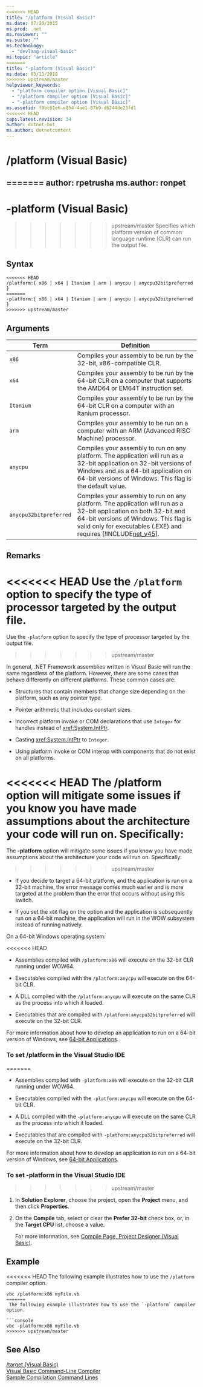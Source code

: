 ```yaml
---
<<<<<<< HEAD
title: "/platform (Visual Basic)"
ms.date: 07/20/2015
ms.prod: .net
ms.reviewer: ""
ms.suite: ""
ms.technology: 
  - "devlang-visual-basic"
ms.topic: "article"
=======
title: "-platform (Visual Basic)"
ms.date: 03/13/2018
>>>>>>> upstream/master
helpviewer_keywords: 
  - "platform compiler option [Visual Basic]"
  - "/platform compiler option [Visual Basic]"
  - "-platform compiler option [Visual Basic]"
ms.assetid: f9bc61e6-e854-4ae1-87b9-d6244de23fd1
<<<<<<< HEAD
caps.latest.revision: 34
author: dotnet-bot
ms.author: dotnetcontent
---
```

# /platform (Visual Basic)
=======
author: rpetrusha
ms.author: ronpet
---
# -platform (Visual Basic)
>>>>>>> upstream/master
Specifies which platform version of common language runtime (CLR) can run the output file.  
  
## Syntax  
  
```  
<<<<<<< HEAD
/platform:{ x86 | x64 | Itanium | arm | anycpu | anycpu32bitpreferred }  
=======
-platform:{ x86 | x64 | Itanium | arm | anycpu | anycpu32bitpreferred }  
>>>>>>> upstream/master
```  
  
## Arguments  
  
|Term|Definition|  
|---|---|  
|`x86`|Compiles your assembly to be run by the 32-bit, x86-compatible CLR.|  
|`x64`|Compiles your assembly to be run by the 64-bit CLR on a computer that supports the AMD64 or EM64T instruction set.|  
|`Itanium`|Compiles your assembly to be run by the 64-bit CLR on a computer with an Itanium processor.|  
|`arm`|Compiles your assembly to be run on a computer with an ARM (Advanced RISC Machine) processor.|  
|`anycpu`|Compiles your assembly to run on any platform. The application will run as a 32-bit application on 32-bit versions of Windows and as a 64-bit application on 64-bit versions of Windows. This flag is the default value.|  
|`anycpu32bitpreferred`|Compiles your assembly to run on any platform. The application will run as a 32-bit application on both 32-bit and 64-bit versions of Windows. This flag is valid only for executables (.EXE) and requires [!INCLUDE[net_v45](~/includes/net-v45-md.md)].|  
  
## Remarks  
<<<<<<< HEAD
 Use the `/platform` option to specify the type of processor targeted by the output file.  
=======
 Use the `-platform` option to specify the type of processor targeted by the output file.  
>>>>>>> upstream/master
  
 In general, .NET Framework assemblies written in Visual Basic will run the same regardless of the platform. However, there are some cases that behave differently on different platforms. These common cases are:  
  
-   Structures that contain members that change size depending on the platform, such as any pointer type.  
  
-   Pointer arithmetic that includes constant sizes.  
  
-   Incorrect platform invoke or COM declarations that use `Integer` for handles instead of <xref:System.IntPtr>.  
  
-   Casting <xref:System.IntPtr> to `Integer`.  
  
-   Using platform invoke or COM interop with components that do not exist on all platforms.  
  
<<<<<<< HEAD
 The **/platform** option will mitigate some issues if you know you have made assumptions about the architecture your code will run on. Specifically:  
=======
 The **-platform** option will mitigate some issues if you know you have made assumptions about the architecture your code will run on. Specifically:  
>>>>>>> upstream/master
  
-   If you decide to target a 64-bit platform, and the application is run on a 32-bit machine, the error message comes much earlier and is more targeted at the problem than the error that occurs without using this switch.  
  
-   If you set the `x86` flag on the option and the application is subsequently run on a 64-bit machine, the application will run in the WOW subsystem instead of running natively.  
  
 On a 64-bit Windows operating system:  
  
<<<<<<< HEAD
-   Assemblies compiled with `/platform:x86` will execute on the 32-bit CLR running under WOW64.  
  
-   Executables compiled with the `/platform:anycpu` will execute on the 64-bit CLR.  
  
-   A DLL compiled with the `/platform:anycpu` will execute on the same CLR as the process into which it loaded.  
  
-   Executables that are compiled with `/platform:anycpu32bitpreferred` will execute on the 32-bit CLR.  
  
 For more information about how to develop an application to run on a 64-bit version of Windows, see [64-bit Applications](../../../framework/64-bit-apps.md).  
  
### To set /platform in the Visual Studio IDE  
=======
-   Assemblies compiled with `-platform:x86` will execute on the 32-bit CLR running under WOW64.  
  
-   Executables compiled with the `-platform:anycpu` will execute on the 64-bit CLR.  
  
-   A DLL compiled with the `-platform:anycpu` will execute on the same CLR as the process into which it loaded.  
  
-   Executables that are compiled with `-platform:anycpu32bitpreferred` will execute on the 32-bit CLR.  
  
 For more information about how to develop an application to run on a 64-bit version of Windows, see [64-bit Applications](../../../framework/64-bit-apps.md).  
  
### To set -platform in the Visual Studio IDE  
>>>>>>> upstream/master
  
1.  In **Solution Explorer**, choose the project, open the **Project** menu, and then click **Properties**.  
  
2.  On the **Compile** tab, select or clear the **Prefer 32-bit** check box, or, in the **Target CPU** list, choose a value.  
  
     For more information, see [Compile Page, Project Designer (Visual Basic)](/visualstudio/ide/reference/compile-page-project-designer-visual-basic).  
  
## Example  
<<<<<<< HEAD
 The following example illustrates how to use the `/platform` compiler option.  
  
```  
vbc /platform:x86 myFile.vb  
=======
 The following example illustrates how to use the `-platform` compiler option.  
  
```console
vbc -platform:x86 myFile.vb  
>>>>>>> upstream/master
```  
  
## See Also  
 [/target (Visual Basic)](target.md)  
 [Visual Basic Command-Line Compiler](index.md)  
 [Sample Compilation Command Lines](sample-compilation-command-lines.md)
